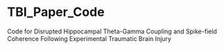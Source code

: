 # TBI_Paper_Code
Code for Disrupted Hippocampal Theta-Gamma Coupling and Spike-field Coherence Following Experimental Traumatic Brain Injury
